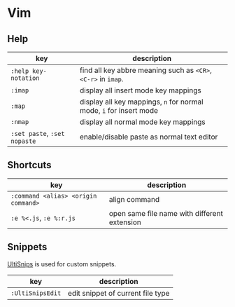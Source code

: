 # Vim

## Help

|key|description|
|---|---|
|`:help key-notation`|find all key abbre meaning such as `<CR>`, `<C-r>` in `imap`.|
|`:imap`|display all insert mode key mappings|
|`:map`|display all key mappings, `n` for normal mode, `i` for insert mode|
|`:nmap`|display all normal mode key mappings|
|`:set paste`, `:set nopaste`|enable/disable paste as normal text editor|

## Shortcuts

|key|description|
|---|---|
|`:command <alias> <origin command>`|align command|
|`:e %<.js`, `:e %:r.js`|open same file name with different extension|

## Snippets

[UltiSnips](https://github.com/SirVer/ultisnips) is used for custom snippets.

|key|description|
|---|---|
|`:UltiSnipsEdit`|edit snippet of current file type|
